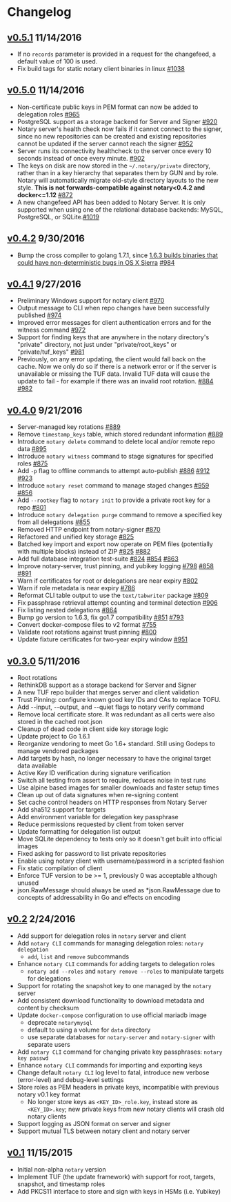 # Changelog

## [v0.5.1](https://github.com/docker/notary/releases/tag/v0.5.1) 11/14/2016
+ If no `records` parameter is provided in a request for the changefeed, a default value of 100 is used.
+ Fix build tags for static notary client binaries in linux [#1038](https://github.com/docker/notary/pull/1038)

## [v0.5.0](https://github.com/docker/notary/releases/tag/v0.5.0) 11/14/2016
+ Non-certificate public keys in PEM format can now be added to delegation roles [#965](https://github.com/docker/notary/pull/965)
+ PostgreSQL support as a storage backend for Server and Signer [#920](https://github.com/docker/notary/pull/920)
+ Notary server's health check now fails if it cannot connect to the signer, since no new repositories can be created and existing repositories cannot be updated if the server cannot reach the signer [#952](https://github.com/docker/notary/pull/952)
+ Server runs its connectivity healthcheck to the server once every 10 seconds instead of once every minute. [#902](https://github.com/docker/notary/pull/902)
+ The keys on disk are now stored in the `~/.notary/private` directory, rather than in a key hierarchy that separates them by GUN and by role.  Notary will automatically migrate old-style directory layouts to the new style.  **This is not forwards-compatible against notary<0.4.2 and docker<=1.12** [#872](https://github.com/docker/notary/pull/872)
+ A new changefeed API has been added to Notary Server. It is only supported when using one of the relational database backends: MySQL, PostgreSQL, or SQLite.[#1019](https://github.com/docker/notary/pull/1019)

## [v0.4.2](https://github.com/docker/notary/releases/tag/v0.4.2) 9/30/2016
+ Bump the cross compiler to golang 1.7.1, since [1.6.3 builds binaries that could have non-deterministic bugs in OS X Sierra](https://groups.google.com/forum/#!msg/golang-dev/Jho5sBHZgAg/cq6d97S1AwAJ) [#984](https://github.com/docker/notary/pull/984)

## [v0.4.1](https://github.com/docker/notary/releases/tag/v0.4.1) 9/27/2016
+ Preliminary Windows support for notary client [#970](https://github.com/docker/notary/pull/970)
+ Output message to CLI when repo changes have been successfully published [#974](https://github.com/docker/notary/pull/974)
+ Improved error messages for client authentication errors and for the witness command [#972](https://github.com/docker/notary/pull/972)
+ Support for finding keys that are anywhere in the notary directory's "private" directory, not just under "private/root_keys" or "private/tuf_keys" [#981](https://github.com/docker/notary/pull/981)
+ Previously, on any error updating, the client would fall back on the cache.  Now we only do so if there is a network error or if the server is unavailable or missing the TUF data. Invalid TUF data will cause the update to fail - for example if there was an invalid root rotation. [#884](https://github.com/docker/notary/pull/884) [#982](https://github.com/docker/notary/pull/982)

## [v0.4.0](https://github.com/docker/notary/releases/tag/v0.4.0) 9/21/2016
+ Server-managed key rotations [#889](https://github.com/docker/notary/pull/889)
+ Remove `timestamp_keys` table, which stored redundant information [#889](https://github.com/docker/notary/pull/889)
+ Introduce `notary delete` command to delete local and/or remote repo data [#895](https://github.com/docker/notary/pull/895)
+ Introduce `notary witness` command to stage signatures for specified roles [#875](https://github.com/docker/notary/pull/875)
+ Add `-p` flag to offline commands to attempt auto-publish [#886](https://github.com/docker/notary/pull/886) [#912](https://github.com/docker/notary/pull/912) [#923](https://github.com/docker/notary/pull/923)
+ Introduce `notary reset` command to manage staged changes [#959](https://github.com/docker/notary/pull/959) [#856](https://github.com/docker/notary/pull/856)
+ Add `--rootkey` flag to `notary init` to provide a private root key for a repo [#801](https://github.com/docker/notary/pull/801)
+ Introduce `notary delegation purge` command to remove a specified key from all delegations [#855](https://github.com/docker/notary/pull/855)
+ Removed HTTP endpoint from notary-signer [#870](https://github.com/docker/notary/pull/870)
+ Refactored and unified key storage [#825](https://github.com/docker/notary/pull/825)
+ Batched key import and export now operate on PEM files (potentially with multiple blocks) instead of ZIP [#825](https://github.com/docker/notary/pull/825) [#882](https://github.com/docker/notary/pull/882)
+ Add full database integration test-suite [#824](https://github.com/docker/notary/pull/824) [#854](https://github.com/docker/notary/pull/854) [#863](https://github.com/docker/notary/pull/863)
+ Improve notary-server, trust pinning, and yubikey logging [#798](https://github.com/docker/notary/pull/798) [#858](https://github.com/docker/notary/pull/858) [#891](https://github.com/docker/notary/pull/891)
+ Warn if certificates for root or delegations are near expiry [#802](https://github.com/docker/notary/pull/802)
+ Warn if role metadata is near expiry [#786](https://github.com/docker/notary/pull/786)
+ Reformat CLI table output to use the `text/tabwriter` package [#809](https://github.com/docker/notary/pull/809)
+ Fix passphrase retrieval attempt counting and terminal detection [#906](https://github.com/docker/notary/pull/906)
+ Fix listing nested delegations [#864](https://github.com/docker/notary/pull/864)
+ Bump go version to 1.6.3, fix go1.7 compatibility [#851](https://github.com/docker/notary/pull/851) [#793](https://github.com/docker/notary/pull/793)
+ Convert docker-compose files to v2 format [#755](https://github.com/docker/notary/pull/755)
+ Validate root rotations against trust pinning [#800](https://github.com/docker/notary/pull/800)
+ Update fixture certificates for two-year expiry window [#951](https://github.com/docker/notary/pull/951)

## [v0.3.0](https://github.com/docker/notary/releases/tag/v0.3.0) 5/11/2016
+ Root rotations
+ RethinkDB support as a storage backend for Server and Signer
+ A new TUF repo builder that merges server and client validation
+ Trust Pinning: configure known good key IDs and CAs to replace TOFU.
+ Add --input, --output, and --quiet flags to notary verify command
+ Remove local certificate store. It was redundant as all certs were also stored in the cached root.json
+ Cleanup of dead code in client side key storage logic
+ Update project to Go 1.6.1
+ Reorganize vendoring to meet Go 1.6+ standard. Still using Godeps to manage vendored packages
+ Add targets by hash, no longer necessary to have the original target data available
+ Active Key ID verification during signature verification
+ Switch all testing from assert to require, reduces noise in test runs
+ Use alpine based images for smaller downloads and faster setup times
+ Clean up out of data signatures when re-signing content
+ Set cache control headers on HTTP responses from Notary Server
+ Add sha512 support for targets
+ Add environment variable for delegation key passphrase
+ Reduce permissions requested by client from token server
+ Update formatting for delegation list output
+ Move SQLite dependency to tests only so it doesn't get built into official images
+ Fixed asking for password to list private repositories
+ Enable using notary client with username/password in a scripted fashion
+ Fix static compilation of client
+ Enforce TUF version to be >= 1, previously 0 was acceptable although unused
+ json.RawMessage should always be used as *json.RawMessage due to concepts of addressability in Go and effects on encoding

## [v0.2](https://github.com/docker/notary/releases/tag/v0.2.0) 2/24/2016
+ Add support for delegation roles in `notary` server and client
+ Add `notary CLI` commands for managing delegation roles: `notary delegation`
    + `add`, `list` and `remove` subcommands
+ Enhance `notary CLI` commands for adding targets to delegation roles
    + `notary add --roles` and `notary remove --roles` to manipulate targets for delegations
+ Support for rotating the snapshot key to one managed by the `notary` server
+ Add consistent download functionality to download metadata and content by checksum
+ Update `docker-compose` configuration to use official mariadb image
    + deprecate `notarymysql`
    + default to using a volume for `data` directory
    + use separate databases for `notary-server` and `notary-signer` with separate users
+ Add `notary CLI` command for changing private key passphrases: `notary key passwd`
+ Enhance `notary CLI` commands for importing and exporting keys
+ Change default `notary CLI` log level to fatal, introduce new verbose (error-level) and debug-level settings
+ Store roles as PEM headers in private keys, incompatible with previous notary v0.1 key format
    + No longer store keys as `<KEY_ID>_role.key`, instead store as `<KEY_ID>.key`; new private keys from new notary clients will crash old notary clients
+ Support logging as JSON format on server and signer
+ Support mutual TLS between notary client and notary server

## [v0.1](https://github.com/docker/notary/releases/tag/v0.1) 11/15/2015
+ Initial non-alpha `notary` version
+ Implement TUF (the update framework) with support for root, targets, snapshot, and timestamp roles
+ Add PKCS11 interface to store and sign with keys in HSMs (i.e. Yubikey)
